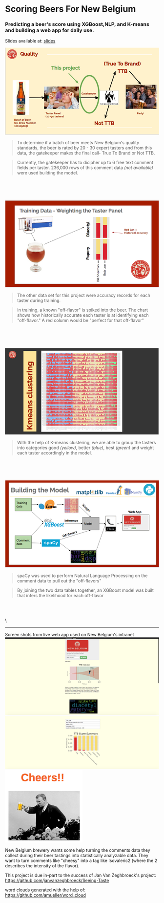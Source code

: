 # Scoring Beers For New Belgium
### Predicting a beer's score using XGBoost,NLP, and K-means and building a web app for daily use.

Slides available at:  [slides](https://docs.google.com/presentation/d/1J8WPJ5li_JKKvwMSkTPeRAsvcDAzBeEdkMxWl9er1vY/edit#slide=id.gcb9a0b074_1_0)


![overview](charts/imgs/project_overview.png)
> To determine if a batch of beer meets New Belgium's quality standards, the beer is rated by 20 - 30 expert tasters and from this data, the gatekeeper makes the final call- True To Brand or Not TTB.  

> Currently, the gatekeeper has to dicipher up to 6 free text comment fields per taster.  236,000 rows of this comment data _(not available)_ were used building the model.

\
\
\
\
![training](charts/imgs/training_data.png)
> The other data set for this project were accuracy records for each taster during training.

> In training, a known "off-flavor" is spiked into the beer. The chart shows how historically accurate each taster is at identifying each "off-flavor."  A red column would be "perfect for that off-flavor"

\
\
\
\
![cluster](charts/imgs/k_cluster.png)
> With the help of K-means clustering, we are able to group the tasters into categories good _(yellow)_, better _(blue)_, best _(green)_ and weight each taster accordingly in the model.

\
\
\
\
![model](charts/imgs/model_overview.png)
> spaCy was used to perform Natural Language Processing on the comment data to pull out the "off-flavors"

> By joining the two data tables together, an XGBoost model was built that infers the likelihood for each off-flavor

\
\
\
\
***
Screen shots from live web app used on New Belgium's intranet
![top](charts/imgs/nbb_web_app_top.png)
![bottom](charts/imgs/nbb_web_app_bottom.png)
![cheers](charts/imgs/cheers.png)




New Belgium brewery wants some help turning the comments data they collect during their beer tastings into statistically analyzable data.  They want to turn comments like "cheesy" into a tag like Isovaleric2 (where the 2 describes the intensity of the flavor).



This project is due in-part to the success of Jan Van Zeghbroeck's project:
https://github.com/janvanzeghbroeck/Seeing-Taste

word clouds generated with the help of:
https://github.com/amueller/word_cloud
